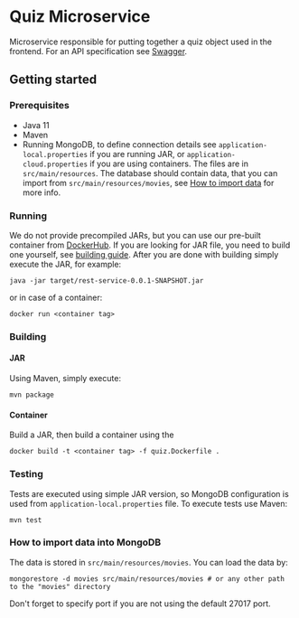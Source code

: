 # Quiz Microservice
Microservice responsible for putting together a quiz object used in the frontend. For an API specification see [Swagger](https://app.swaggerhub.com/apis-docs/ltoedt/ASE/0.1).

## Getting started
### Prerequisites
- Java 11
- Maven
- Running MongoDB, to define connection details see `application-local.properties` if you are running JAR, or `application-cloud.properties` if you are using containers. The files are in `src/main/resources`. The database should contain data, that you can import from `src/main/resources/movies`, see [How to import data](##How-to-import-data-into-MongoDB) for more info.


### Running
We do not provide precompiled JARs, but you can use our pre-built container from [DockerHub](https://hub.docker.com/repository/docker/vladmasarik/candidates). If you are looking for JAR file, you need to build one yourself, see [building guide](##Building).
After you are done with building simply execute the JAR, for example:
```
java -jar target/rest-service-0.0.1-SNAPSHOT.jar
```
or in case of a container:
```
docker run <container tag>
```


### Building
#### JAR
Using Maven, simply execute:
```
mvn package
```

#### Container
Build a JAR, then build a container using the 
```
docker build -t <container tag> -f quiz.Dockerfile .
```

### Testing
Tests are executed using simple JAR version, so MongoDB configuration is used from `application-local.properties` file.
To execute tests use Maven:
```
mvn test
```

### How to import data into MongoDB
The data is stored in `src/main/resources/movies`.
You can load the data by:
```
mongorestore -d movies src/main/resources/movies # or any other path to the "movies" directory
```
Don't forget to specify port if you are not using the default 27017 port.
